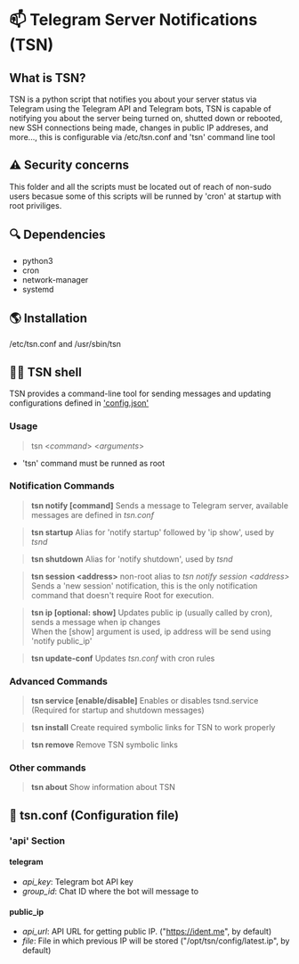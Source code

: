 # 📫 Telegram Server Notifications (TSN)

## What is TSN?
TSN is a python script that notifies you about your server status via Telegram using the Telegram API and Telegram bots, TSN is capable of notifying you about the server being turned on, shutted down or rebooted, new SSH connections being made, changes in public IP addreses, and more..., this is configurable via /etc/tsn.conf and 'tsn' command line tool

## ⚠️ Security concerns
This folder and all the scripts must be located out of reach of non-sudo users becasue some of this scripts will be runned by 'cron' at startup with root priviliges.

## 🔍 Dependencies
- python3
- cron
- network-manager
- systemd

## 🌎️ Installation
/etc/tsn.conf and /usr/sbin/tsn

## 🧑‍🔬 TSN shell
TSN provides a command-line tool for sending messages and updating configurations defined in ['config.json'](#🧰-json-configuration-file-configjson)

### Usage
> tsn <_command_> <_arguments_>
- 'tsn' command must be runned as root

### Notification Commands
> **tsn notify [command]**
> Sends a message to Telegram server, available messages are defined in *tsn.conf*

> **tsn startup**
> Alias for 'notify startup' followed by 'ip show', used by *tsnd*

> **tsn shutdown**
> Alias for 'notify shutdown', used by *tsnd*

> **tsn session \<address\>**
> non-root alias to *tsn notify session \<address\>*\
> Sends a 'new session' notification, this is the only notification command that doesn't require Root for execution.

> **tsn ip [optional: show]**
> Updates public ip (usually called by cron), sends a message when ip changes\
> When the [show] argument is used, ip address will be send using 'notify public_ip'

> **tsn update-conf**
> Updates *tsn.conf* with cron rules

### Advanced Commands
> **tsn service [enable/disable]**
> Enables or disables tsnd.service (Required for startup and shutdown messages)

> **tsn install**
> Create required symbolic links for TSN to work properly

> **tsn remove**
> Remove TSN symbolic links

### Other commands
> **tsn about**
> Show information about TSN

## 🧰 tsn.conf (Configuration file)
### 'api' Section
#### telegram
* *api_key*: Telegram bot API key
* *group_id*: Chat ID where the bot will message to
#### public_ip
* *api_url*: API URL for getting public IP. ("https://ident.me", by default)
* *file*: File in which previous IP will be stored ("/opt/tsn/config/latest.ip", by default)